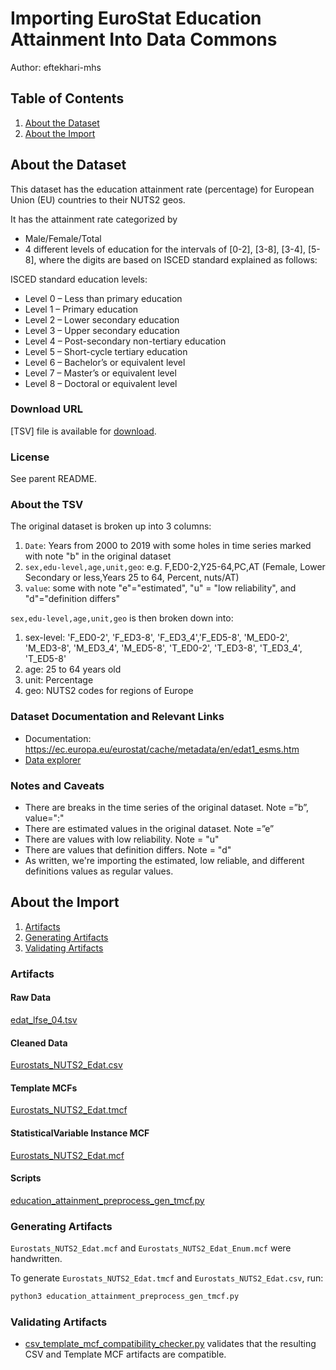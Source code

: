# Importing EuroStat Education Attainment Into Data Commons

Author: eftekhari-mhs

## Table of Contents

1. [About the Dataset](#about-the-dataset)
1. [About the Import](#about-the-import)

## About the Dataset

This dataset has the education attainment rate (percentage) for European Union (EU) countries to their NUTS2 geos.

It has the attainment rate categorized by

- Male/Female/Total
- 4 different levels of education for the intervals of [0-2], [3-8], [3-4], [5-8], where the digits are based on ISCED standard explained as follows:

ISCED standard education levels:

- Level 0 – Less than primary education
- Level 1 – Primary education
- Level 2 – Lower secondary education
- Level 3 – Upper secondary education
- Level 4 – Post-secondary non-tertiary education
- Level 5 – Short-cycle tertiary education
- Level 6 – Bachelor’s or equivalent level
- Level 7 – Master’s or equivalent level
- Level 8 – Doctoral or equivalent level

### Download URL

[TSV] file is available for [download](https://ec.europa.eu/eurostat/estat-navtree-portlet-prod/BulkDownloadListing?file=data/edat_lfse_04.tsv.gz).

### License

See parent README.

### About the TSV

The original dataset is broken up into 3 columns:

1. `Date`: Years from 2000 to 2019 with some holes in time series marked with note "b" in the original dataset
2. `sex,edu-level,age,unit,geo`: e.g. F,ED0-2,Y25-64,PC,AT (Female, Lower Secondary or less,Years 25 to 64, Percent, nuts/AT)
3. `value`: some with note "e"="estimated", "u" = "low reliability", and "d"="definition differs"

`sex,edu-level,age,unit,geo` is then broken down into:

1. sex-level: 'F_ED0-2', 'F_ED3-8', 'F_ED3_4','F_ED5-8', 'M_ED0-2', 'M_ED3-8', 'M_ED3_4', 'M_ED5-8', 'T_ED0-2', 'T_ED3-8', 'T_ED3_4', 'T_ED5-8'
2. age: 25 to 64 years old
3. unit: Percentage
4. geo: NUTS2 codes for regions of Europe

### Dataset Documentation and Relevant Links

- Documentation: <https://ec.europa.eu/eurostat/cache/metadata/en/edat1_esms.htm>
- [Data explorer](https://appsso.eurostat.ec.europa.eu/nui/show.do?dataset=edat_lfse_04&lang=en)

### Notes and Caveats

- There are breaks in the time series of the original dataset. Note =”b”, value=":"
- There are estimated values in the original dataset. Note =”e”
- There are values with low reliability. Note = "u"
- There are values that definition differs. Note = "d"
- As written, we're importing the estimated, low reliable, and different definitions values as regular values.

## About the Import

1. [Artifacts](#artifacts)
1. [Generating Artifacts](#generating-artifacts)
1. [Validating Artifacts](#validating-artifacts)

### Artifacts

#### Raw Data

[edat_lfse_04.tsv](./edat_lfse_04.tsv)

#### Cleaned Data

[Eurostats_NUTS2_Edat.csv](./Eurostats_NUTS2_Edat.csv)

#### Template MCFs

[Eurostats_NUTS2_Edat.tmcf](./Eurostats_NUTS2_Edat.tmcf)

#### StatisticalVariable Instance MCF

[Eurostats_NUTS2_Edat.mcf](./Eurostats_NUTS2_Edat.mcf)

#### Scripts

[education_attainment_preprocess_gen_tmcf.py](./education_attainment_preprocess_gen_tmcf.py)

### Generating Artifacts

`Eurostats_NUTS2_Edat.mcf` and `Eurostats_NUTS2_Edat_Enum.mcf` were handwritten.

To generate `Eurostats_NUTS2_Edat.tmcf` and `Eurostats_NUTS2_Edat.csv`, run:

```bash
python3 education_attainment_preprocess_gen_tmcf.py
```

### Validating Artifacts

- [csv_template_mcf_compatibility_checker.py](./csv_template_mcf_compatibility_checker.py)
  validates that the resulting CSV and Template MCF artifacts are
  compatible.

